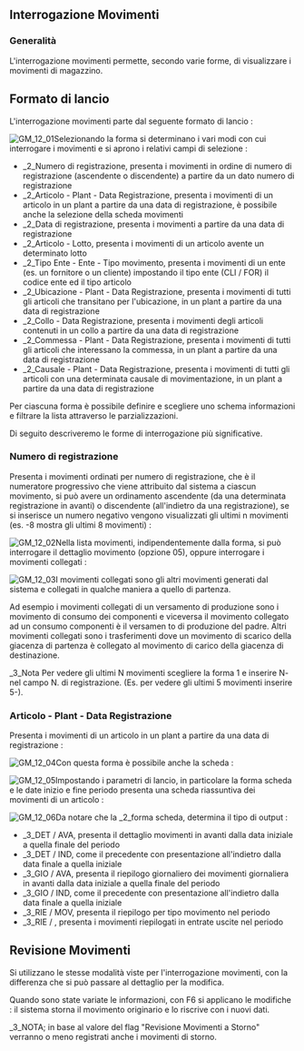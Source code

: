 ## Interrogazione Movimenti
### Generalità
L'interrogazione movimenti permette, secondo varie forme, di visualizzare i movimenti di magazzino.

## Formato di lancio
L'interrogazione movimenti parte dal seguente formato di lancio : 

![GM_12_01](http://doc.smeup.com/immagini/MBDOC_OGG-P_GMMO01/GM_12_01.png)Selezionando la forma si determinano i vari modi con cui interrogare i movimenti e si aprono i relativi campi di selezione : 

- _2_Numero di registrazione, presenta i movimenti in ordine di numero di registrazione (ascendente o discendente) a partire da un dato numero di registrazione
- _2_Articolo - Plant - Data Registrazione, presenta i movimenti di un articolo in un plant a partire da una data di registrazione, è possibile anche la selezione della scheda movimenti
- _2_Data di registrazione, presenta i movimenti a partire da una data di registrazione
- _2_Articolo - Lotto, presenta i movimenti di un articolo avente un determinato lotto
- _2_Tipo Ente - Ente - Tipo movimento, presenta i movimenti di un ente (es. un fornitore o un cliente) impostando il tipo ente (CLI / FOR) il codice ente ed il tipo articolo
- _2_Ubicazione - Plant - Data Registrazione, presenta i movimenti di tutti gli articoli che transitano per l'ubicazione, in un plant a partire da una data di registrazione
- _2_Collo - Data Registrazione, presenta i movimenti degli articoli contenuti in un collo a partire da una data di registrazione
- _2_Commessa - Plant - Data Registrazione, presenta i movimenti di tutti gli articoli che interessano la commessa, in un plant a partire da una data di registrazione
- _2_Causale - Plant - Data Registrazione, presenta i movimenti di tutti gli articoli con una determinata causale di movimentazione, in un plant a partire da una data di registrazione


Per ciascuna forma è possibile definire e scegliere uno schema informazioni e filtrare la lista attraverso le parzializzazioni.

Di seguito descriveremo le forme di interrogazione più significative.

### Numero di registrazione
Presenta i movimenti ordinati per numero di registrazione, che è il numeratore progressivo che viene attribuito dal sistema a ciascun movimento, si può avere un ordinamento ascendente (da una determinata registrazione in avanti) o discendente (all'indietro da una registrazione), se si inserisce un numero negativo vengono visualizzati gli ultimi n movimenti (es. -8 mostra gli ultimi 8 movimenti) : 

![GM_12_02](http://doc.smeup.com/immagini/MBDOC_OGG-P_GMMO01/GM_12_02.png)Nella lista movimenti, indipendentemente dalla forma, si può interrogare il dettaglio movimento (opzione 05), oppure interrogare i movimenti collegati : 

![GM_12_03](http://doc.smeup.com/immagini/MBDOC_OGG-P_GMMO01/GM_12_03.png)I movimenti collegati sono gli altri movimenti generati dal sistema e collegati in qualche maniera a quello di partenza.

Ad esempio i movimenti collegati di un versamento di produzione sono i movimento di consumo dei componenti e viceversa il movimento collegato ad un consumo componenti è il versamen to di produzione del padre.
Altri movimenti collegati sono i trasferimenti dove un movimento di scarico della giacenza di partenza è collegato al movimento di carico della giacenza di destinazione.

_3_Nota
Per vedere gli ultimi N movimenti scegliere la forma 1 e inserire N- nel campo N. di registrazione.
(Es. per vedere gli ultimi 5 movimenti inserire 5-).

### Articolo - Plant - Data Registrazione
Presenta i movimenti di un articolo in un plant a partire da una data di registrazione : 

![GM_12_04](http://doc.smeup.com/immagini/MBDOC_OGG-P_GMMO01/GM_12_04.png)Con questa forma è possibile anche la scheda : 

![GM_12_05](http://doc.smeup.com/immagini/MBDOC_OGG-P_GMMO01/GM_12_05.png)Impostando i parametri di lancio, in particolare la forma scheda e le date inizio e fine periodo presenta una scheda riassuntiva dei movimenti di un articolo : 

![GM_12_06](http://doc.smeup.com/immagini/MBDOC_OGG-P_GMMO01/GM_12_06.png)Da notare che  la _2_forma scheda, determina il tipo di output : 

- _3_DET / AVA, presenta il dettaglio movimenti in avanti dalla data iniziale a quella finale del periodo
- _3_DET / IND, come il precedente con presentazione all'indietro dalla data finale a quella iniziale
- _3_GIO / AVA, presenta il riepilogo giornaliero dei movimenti giornaliera in avanti dalla data iniziale a quella finale del periodo
- _3_GIO / IND, come il precedente con presentazione all'indietro dalla data finale a quella iniziale
- _3_RIE / MOV, presenta il riepilogo per tipo movimento nel periodo
- _3_RIE /  , presenta i movimenti riepilogati in entrate uscite nel periodo


## Revisione Movimenti
Si utilizzano le stesse modalità viste per l'interrogazione movimenti, con la differenza che si può passare al dettaglio per la modifica.

Quando sono state variate le informazioni, con F6 si applicano le modifiche :  il sistema storna il movimento originario e lo riscrive con i nuovi dati.

_3_NOTA; in base al valore del flag "Revisione Movimenti a Storno" verranno o meno registrati anche i movimenti di storno.
